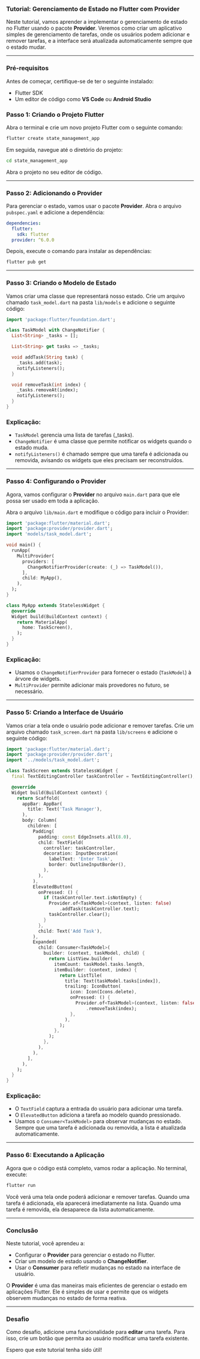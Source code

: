 ### Tutorial: **Gerenciamento de Estado no Flutter com Provider**

Neste tutorial, vamos aprender a implementar o gerenciamento de estado no Flutter usando o pacote **Provider**. Veremos como criar um aplicativo simples de gerenciamento de tarefas, onde os usuários podem adicionar e remover tarefas, e a interface será atualizada automaticamente sempre que o estado mudar.

---

### **Pré-requisitos**
Antes de começar, certifique-se de ter o seguinte instalado:
- Flutter SDK
- Um editor de código como **VS Code** ou **Android Studio**

### **Passo 1: Criando o Projeto Flutter**

Abra o terminal e crie um novo projeto Flutter com o seguinte comando:

```bash
flutter create state_management_app
```

Em seguida, navegue até o diretório do projeto:

```bash
cd state_management_app
```

Abra o projeto no seu editor de código.

---

### **Passo 2: Adicionando o Provider**

Para gerenciar o estado, vamos usar o pacote **Provider**. Abra o arquivo `pubspec.yaml` e adicione a dependência:

```yaml
dependencies:
  flutter:
    sdk: flutter
  provider: ^6.0.0
```

Depois, execute o comando para instalar as dependências:

```bash
flutter pub get
```

---

### **Passo 3: Criando o Modelo de Estado**

Vamos criar uma classe que representará nosso estado. Crie um arquivo chamado `task_model.dart` na pasta `lib/models` e adicione o seguinte código:

```dart
import 'package:flutter/foundation.dart';

class TaskModel with ChangeNotifier {
  List<String> _tasks = [];

  List<String> get tasks => _tasks;

  void addTask(String task) {
    _tasks.add(task);
    notifyListeners();
  }

  void removeTask(int index) {
    _tasks.removeAt(index);
    notifyListeners();
  }
}
```

### **Explicação**:
- `TaskModel` gerencia uma lista de tarefas (_tasks).
- `ChangeNotifier` é uma classe que permite notificar os widgets quando o estado muda.
- `notifyListeners()` é chamado sempre que uma tarefa é adicionada ou removida, avisando os widgets que eles precisam ser reconstruídos.

---

### **Passo 4: Configurando o Provider**

Agora, vamos configurar o **Provider** no arquivo `main.dart` para que ele possa ser usado em toda a aplicação.

Abra o arquivo `lib/main.dart` e modifique o código para incluir o Provider:

```dart
import 'package:flutter/material.dart';
import 'package:provider/provider.dart';
import 'models/task_model.dart';

void main() {
  runApp(
    MultiProvider(
      providers: [
        ChangeNotifierProvider(create: (_) => TaskModel()),
      ],
      child: MyApp(),
    ),
  );
}

class MyApp extends StatelessWidget {
  @override
  Widget build(BuildContext context) {
    return MaterialApp(
      home: TaskScreen(),
    );
  }
}
```

### **Explicação**:
- Usamos o `ChangeNotifierProvider` para fornecer o estado (`TaskModel`) à árvore de widgets.
- `MultiProvider` permite adicionar mais provedores no futuro, se necessário.

---

### **Passo 5: Criando a Interface de Usuário**

Vamos criar a tela onde o usuário pode adicionar e remover tarefas. Crie um arquivo chamado `task_screen.dart` na pasta `lib/screens` e adicione o seguinte código:

```dart
import 'package:flutter/material.dart';
import 'package:provider/provider.dart';
import '../models/task_model.dart';

class TaskScreen extends StatelessWidget {
  final TextEditingController taskController = TextEditingController();

  @override
  Widget build(BuildContext context) {
    return Scaffold(
      appBar: AppBar(
        title: Text('Task Manager'),
      ),
      body: Column(
        children: [
          Padding(
            padding: const EdgeInsets.all(8.0),
            child: TextField(
              controller: taskController,
              decoration: InputDecoration(
                labelText: 'Enter Task',
                border: OutlineInputBorder(),
              ),
            ),
          ),
          ElevatedButton(
            onPressed: () {
              if (taskController.text.isNotEmpty) {
                Provider.of<TaskModel>(context, listen: false)
                    .addTask(taskController.text);
                taskController.clear();
              }
            },
            child: Text('Add Task'),
          ),
          Expanded(
            child: Consumer<TaskModel>(
              builder: (context, taskModel, child) {
                return ListView.builder(
                  itemCount: taskModel.tasks.length,
                  itemBuilder: (context, index) {
                    return ListTile(
                      title: Text(taskModel.tasks[index]),
                      trailing: IconButton(
                        icon: Icon(Icons.delete),
                        onPressed: () {
                          Provider.of<TaskModel>(context, listen: false)
                              .removeTask(index);
                        },
                      ),
                    );
                  },
                );
              },
            ),
          ),
        ],
      ),
    );
  }
}
```

### **Explicação**:
- O `TextField` captura a entrada do usuário para adicionar uma tarefa.
- O `ElevatedButton` adiciona a tarefa ao modelo quando pressionado.
- Usamos o `Consumer<TaskModel>` para observar mudanças no estado. Sempre que uma tarefa é adicionada ou removida, a lista é atualizada automaticamente.

---

### **Passo 6: Executando a Aplicação**

Agora que o código está completo, vamos rodar a aplicação. No terminal, execute:

```bash
flutter run
```

Você verá uma tela onde poderá adicionar e remover tarefas. Quando uma tarefa é adicionada, ela aparecerá imediatamente na lista. Quando uma tarefa é removida, ela desaparece da lista automaticamente.

---

### **Conclusão**

Neste tutorial, você aprendeu a:
- Configurar o **Provider** para gerenciar o estado no Flutter.
- Criar um modelo de estado usando o **ChangeNotifier**.
- Usar o **Consumer** para refletir mudanças no estado na interface de usuário.

O **Provider** é uma das maneiras mais eficientes de gerenciar o estado em aplicações Flutter. Ele é simples de usar e permite que os widgets observem mudanças no estado de forma reativa.

---

### **Desafio**
Como desafio, adicione uma funcionalidade para **editar** uma tarefa. Para isso, crie um botão que permita ao usuário modificar uma tarefa existente.

Espero que este tutorial tenha sido útil!